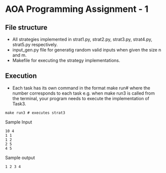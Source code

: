 # AOA Programming Assignment - 1

## File structure
- All strategies implemented in strat1.py, strat2.py, strat3.py, strat4.py, strat5.py respectively.
- input_gen.py file for generatig random valid inputs when given the size n and m.
- Makefile for executing the strategy implementations. 

## Execution
- Each task has its own command in the format make run# where the number corresponds to each task e.g. when make run3 is called from the terminal, your program needs to execute the implementation of Task3.

```shell
make run3 # executes strat3
```

Sample Input
```
10 4
1 1
1 2
2 5
4 5
```
Sample output
```
1 2 3 4
```
